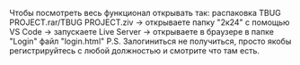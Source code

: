Чтобы посмотреть весь функционал открывать так: распаковка TBUG PROJECT.rar/TBUG PROJECT.ziv -> открываете папку "2к24" с помощью VS Code -> запускаете Live Server -> открываете в браузере в папке "Login" файл "login.html"
P.S. Залогиниться не получиться, просто якобы регистрируйтесь с любой должностью и смотрите что там есть.
